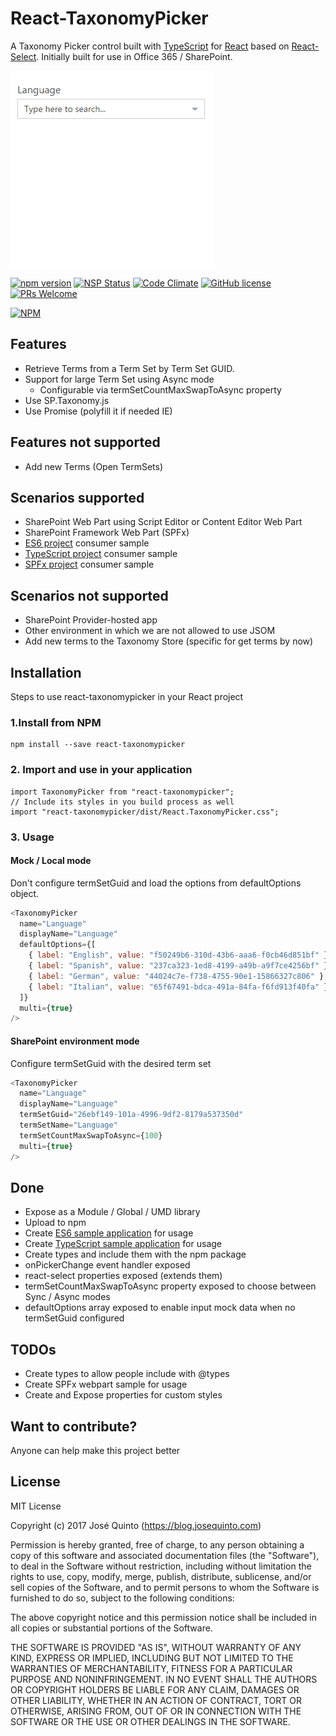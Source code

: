 # React-TaxonomyPicker
A Taxonomy Picker control built with [TypeScript](https://www.typescriptlang.org) for [React](https://facebook.github.io/react) based on [React-Select](https://github.com/JedWatson/react-select).
Initially built for use in Office 365 / SharePoint.

![React-Taxonomy-Picker-gif](./assets/react-taxonomy-picker.gif)

[![npm version](https://badge.fury.io/js/react-taxonomypicker.svg)](https://badge.fury.io/js/react-taxonomypicker)
[![NSP Status](https://nodesecurity.io/orgs/jquinto/projects/7dd23805-b74a-4409-9f6f-b9fd0c835cea/badge)](https://nodesecurity.io/orgs/jquinto/projects/7dd23805-b74a-4409-9f6f-b9fd0c835cea)
[![Code Climate](https://codeclimate.com/github/jquintozamora/react-taxonomypicker/badges/gpa.svg)](https://codeclimate.com/github/jquintozamora/react-taxonomypicker)
[![GitHub license](https://img.shields.io/badge/license-MIT-blue.svg)](https://raw.githubusercontent.com/jquintozamora/react-taxonomypicker/master/LICENSE)
[![PRs Welcome](https://img.shields.io/badge/PRs-welcome-brightgreen.svg)](Readme.md#want-to-contribute)

[![NPM](https://nodei.co/npm/react-taxonomypicker.png?downloads=true)](https://nodei.co/npm/react-taxonomypicker/)


## Features
- Retrieve Terms from a Term Set by Term Set GUID.
- Support for large Term Set using Async mode
  - Configurable via termSetCountMaxSwapToAsync property
- Use SP.Taxonomy.js
- Use Promise (polyfill it if needed IE)

## Features not supported
- Add new Terms (Open TermSets)


## Scenarios supported
- SharePoint Web Part using Script Editor or Content Editor Web Part
- SharePoint Framework Web Part (SPFx)
- [ES6 project](https://github.com/jquintozamora/react-taxonomypicker-consume-es6) consumer sample
- [TypeScript project](https://github.com/jquintozamora/react-taxonomypicker-consume-typescript) consumer sample
- [SPFx project](https://github.com/jquintozamora/spfx-react-taxonomypicker) consumer sample

## Scenarios not supported
- SharePoint Provider-hosted app
- Other environment in which we are not allowed to use JSOM
- Add new terms to the Taxonomy Store (specific for get terms by now)

## Installation
Steps to use react-taxonomypicker in your React project
### 1.Install from NPM
```
npm install --save react-taxonomypicker
```

### 2. Import and use in your application
```
import TaxonomyPicker from "react-taxonomypicker";
// Include its styles in you build process as well
import "react-taxonomypicker/dist/React.TaxonomyPicker.css";
```

### 3. Usage
#### Mock / Local mode
Don't configure termSetGuid and load the options from defaultOptions object.
```js
<TaxonomyPicker
  name="Language"
  displayName="Language"
  defaultOptions={[
    { label: "English", value: "f50249b6-310d-43b6-aaa6-f0cb46d851bf" },
    { label: "Spanish", value: "237ca323-1ed8-4199-a49b-a9f7ce4256bf" },
    { label: "German", value: "44024c7e-f738-4755-90e1-15866327c806" },
    { label: "Italian", value: "65f67491-bdca-491a-84fa-f6fd913f40fa" },
  ]}
  multi={true}
/>
```

#### SharePoint environment mode
Configure termSetGuid with the desired term set
```js
<TaxonomyPicker
  name="Language"
  displayName="Language"
  termSetGuid="26ebf149-101a-4996-9df2-8179a537350d"
  termSetName="Language"
  termSetCountMaxSwapToAsync={100}
  multi={true}
/>
```


## Done
- Expose as a Module / Global / UMD library
- Upload to npm
- Create [ES6 sample application](https://github.com/jquintozamora/react-taxonomypicker-consume-es6) for usage
- Create [TypeScript sample application](https://github.com/jquintozamora/react-taxonomypicker-consume-typescript) for usage
- Create types and include them with the npm package
- onPickerChange event handler exposed
- react-select properties exposed (extends them)
- termSetCountMaxSwapToAsync property exposed to choose between Sync / Async modes
- defaultOptions array exposed to enable input mock data when no termSetGuid configured

## TODOs
- Create types to allow people include with @types
- Create SPFx webpart sample for usage
- Create and Expose properties for custom styles


## Want to contribute?
Anyone can help make this project better


## License
MIT License

Copyright (c) 2017 José Quinto (https://blog.josequinto.com)

Permission is hereby granted, free of charge, to any person obtaining a copy
of this software and associated documentation files (the "Software"), to deal
in the Software without restriction, including without limitation the rights
to use, copy, modify, merge, publish, distribute, sublicense, and/or sell
copies of the Software, and to permit persons to whom the Software is
furnished to do so, subject to the following conditions:

The above copyright notice and this permission notice shall be included in all
copies or substantial portions of the Software.

THE SOFTWARE IS PROVIDED "AS IS", WITHOUT WARRANTY OF ANY KIND, EXPRESS OR
IMPLIED, INCLUDING BUT NOT LIMITED TO THE WARRANTIES OF MERCHANTABILITY,
FITNESS FOR A PARTICULAR PURPOSE AND NONINFRINGEMENT. IN NO EVENT SHALL THE
AUTHORS OR COPYRIGHT HOLDERS BE LIABLE FOR ANY CLAIM, DAMAGES OR OTHER
LIABILITY, WHETHER IN AN ACTION OF CONTRACT, TORT OR OTHERWISE, ARISING FROM,
OUT OF OR IN CONNECTION WITH THE SOFTWARE OR THE USE OR OTHER DEALINGS IN THE
SOFTWARE.
